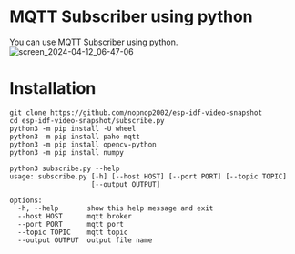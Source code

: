# MQTT Subscriber using python

You can use MQTT Subscriber using python.   
![screen_2024-04-12_06-47-06](https://github.com/nopnop2002/esp-idf-video-snapshot/assets/6020549/5ff266bf-ab54-46f8-8626-e00fdeab2c24)

# Installation   
```
git clone https://github.com/nopnop2002/esp-idf-video-snapshot
cd esp-idf-video-snapshot/subscribe.py
python3 -m pip install -U wheel
python3 -m pip install paho-mqtt
python3 -m pip install opencv-python
python3 -m pip install numpy

python3 subscribe.py --help
usage: subscribe.py [-h] [--host HOST] [--port PORT] [--topic TOPIC]
                    [--output OUTPUT]

options:
  -h, --help       show this help message and exit
  --host HOST      mqtt broker
  --port PORT      mqtt port
  --topic TOPIC    mqtt topic
  --output OUTPUT  output file name
```

